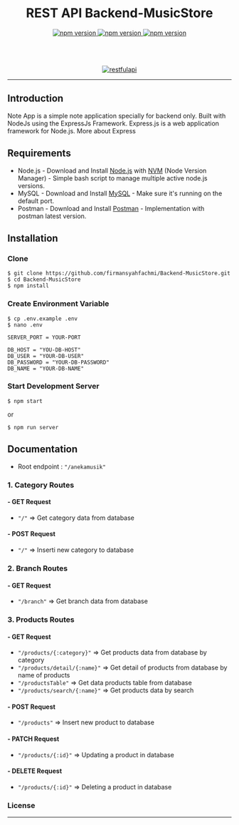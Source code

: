 <h1 align="center">REST API Backend-MusicStore</h1>
<div align="center">
   <a href="#">
    <img src="https://img.shields.io/badge/npm-6.9.0-brightgreen.svg?style=flat-square" alt="npm version">
  </a>
  <a href="#">
    <img src="https://img.shields.io/badge/NodeJS-12.4.0-blue.svg?style=flat-square" alt="npm version">
  </a>
  <a href="#">
    <img src="https://img.shields.io/badge/ExpressJS-4.x-orange.svg?style=flat-square" alt="npm version">
  </a>
</div>
 <br><br><br>


<p align="center">
  <a href="https://nodejs.org/">
    <img alt="restfulapi" title="Restful API" src="https://cdn-images-1.medium.com/max/871/1*d2zLEjERsrs1Rzk_95QU9A.png">
  </a>
</p>

----

## Introduction 
  
   Note App is a simple note application specially for backend only. Built with NodeJs using the ExpressJs Framework. Express.js is a web application framework for Node.js. More about Express

## Requirements
- Node.js - Download and Install [Node.js](https://nodejs.org/en/) with [NVM](https://github.com/creationix/nvm) (Node Version Manager) - Simple bash script to manage multiple active node.js versions.
- MySQL - Download and Install [MySQL](https://www.mysql.com/downloads/) - Make sure it's running on the default port.
- Postman - Download and Install [Postman](https://www.getpostman.com/downloads) - Implementation with postman latest version.

## Installation
### Clone
```
$ git clone https://github.com/firmansyahfachmi/Backend-MusicStore.git
$ cd Backend-MusicStore
$ npm install
```

### Create Environment Variable
```
$ cp .env.example .env
$ nano .env
```

```
SERVER_PORT = YOUR-PORT

DB_HOST = "YOU-DB-HOST"
DB_USER = "YOUR-DB-USER"
DB_PASSWORD = "YOUR-DB-PASSWORD"
DB_NAME = "YOUR-DB-NAME"

```
### Start Development Server
```
$ npm start
```
or
```
$ npm run server
```

## Documentation

- Root endpoint : `"/anekamusik"`

### 1. Category Routes

#### - GET Request
 
- `"/"` => Get category data from database

#### - POST Request

 - `"/"` => Inserti new category to database
 

 ### 2. Branch Routes

#### - GET Request
 
 - `"/branch"` => Get branch data from database

 
 ### 3. Products Routes

#### - GET Request
 
 - `"/products/{:category}"` => Get products data from database by category
 - `"/products/detail/{:name}"` => Get detail of products from database by name of products
 - `"/productsTable"` => Get data products table from database
 - `"/products/search/{:name}"` => Get products data by search

#### - POST Request

 - `"/products"` => Insert new product to database

#### - PATCH Request

 - `"/products/{:id}"` => Updating a product in database

#### - DELETE Request

 - `"/products/{:id}"` => Deleting a product in database



### License
----

